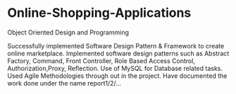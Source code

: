 # Online-Shopping-Applications
Object Oriented Design and Programming

Successfully implemented Software Design Pattern & Framework to create online marketplace.
Implemented software design patterns such as Abstract Factory, Command, Front Controller, Role Based Access Control, Authorization,Proxy, Reflection.
Use of MySQL for Database related tasks. 
Used Agile Methodologies through out in the project.
Have documented the work done under the name report1/2/...

